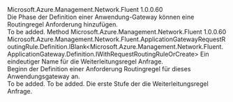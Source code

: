 <Type Name="IWithRequestRoutingRule" FullName="Microsoft.Azure.Management.Network.Fluent.ApplicationGateway.Definition.IWithRequestRoutingRule">
  <TypeSignature Language="C#" Value="public interface IWithRequestRoutingRule" />
  <TypeSignature Language="ILAsm" Value=".class public interface auto ansi abstract IWithRequestRoutingRule" />
  <TypeSignature Language="DocId" Value="T:Microsoft.Azure.Management.Network.Fluent.ApplicationGateway.Definition.IWithRequestRoutingRule" />
  <TypeSignature Language="VB.NET" Value="Public Interface IWithRequestRoutingRule" />
  <TypeSignature Language="F#" Value="type IWithRequestRoutingRule = interface" />
  <AssemblyInfo>
    <AssemblyName>Microsoft.Azure.Management.Network.Fluent</AssemblyName>
    <AssemblyVersion>1.0.0.60</AssemblyVersion>
  </AssemblyInfo>
  <Interfaces />
  <Docs>
    <summary>
            Die Phase der Definition einer Anwendung-Gateway können eine Routingregel Anforderung hinzufügen.
            </summary>
    <remarks>To be added.</remarks>
  </Docs>
  <Members>
    <Member MemberName="DefineRequestRoutingRule">
      <MemberSignature Language="C#" Value="public Microsoft.Azure.Management.Network.Fluent.ApplicationGatewayRequestRoutingRule.Definition.IBlank&lt;Microsoft.Azure.Management.Network.Fluent.ApplicationGateway.Definition.IWithRequestRoutingRuleOrCreate&gt; DefineRequestRoutingRule (string name);" />
      <MemberSignature Language="ILAsm" Value=".method public hidebysig newslot virtual instance class Microsoft.Azure.Management.Network.Fluent.ApplicationGatewayRequestRoutingRule.Definition.IBlank`1&lt;class Microsoft.Azure.Management.Network.Fluent.ApplicationGateway.Definition.IWithRequestRoutingRuleOrCreate&gt; DefineRequestRoutingRule(string name) cil managed" />
      <MemberSignature Language="DocId" Value="M:Microsoft.Azure.Management.Network.Fluent.ApplicationGateway.Definition.IWithRequestRoutingRule.DefineRequestRoutingRule(System.String)" />
      <MemberSignature Language="VB.NET" Value="Public Function DefineRequestRoutingRule (name As String) As IBlank(Of IWithRequestRoutingRuleOrCreate)" />
      <MemberSignature Language="F#" Value="abstract member DefineRequestRoutingRule : string -&gt; Microsoft.Azure.Management.Network.Fluent.ApplicationGatewayRequestRoutingRule.Definition.IBlank&lt;Microsoft.Azure.Management.Network.Fluent.ApplicationGateway.Definition.IWithRequestRoutingRuleOrCreate&gt;" Usage="iWithRequestRoutingRule.DefineRequestRoutingRule name" />
      <MemberType>Method</MemberType>
      <AssemblyInfo>
        <AssemblyName>Microsoft.Azure.Management.Network.Fluent</AssemblyName>
        <AssemblyVersion>1.0.0.60</AssemblyVersion>
      </AssemblyInfo>
      <ReturnValue>
        <ReturnType>Microsoft.Azure.Management.Network.Fluent.ApplicationGatewayRequestRoutingRule.Definition.IBlank&lt;Microsoft.Azure.Management.Network.Fluent.ApplicationGateway.Definition.IWithRequestRoutingRuleOrCreate&gt;</ReturnType>
      </ReturnValue>
      <Parameters>
        <Parameter Name="name" Type="System.String" />
      </Parameters>
      <Docs>
        <param name="name">Ein eindeutiger Name für die Weiterleitungsregel Anfrage.</param>
        <summary>
            Beginn der Definition einer Anforderung Routingregel für dieses Anwendungsgateway an.
            </summary>
        <returns>To be added.</returns>
        <remarks>To be added.</remarks>
        <return>Die erste Stufe der die Weiterleitungsregel Anfrage.</return>
      </Docs>
    </Member>
  </Members>
</Type>